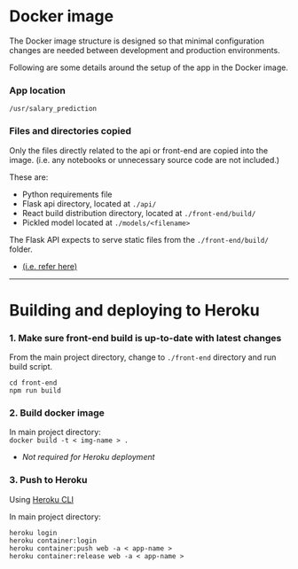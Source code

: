 # Docker image

The Docker image structure is designed so that minimal configuration changes are needed between development and production environments.

Following are some details around the setup of the app in the Docker image.

### App location
`/usr/salary_prediction`

### Files and directories copied
Only the files directly related to the api or front-end are copied into the image. (i.e. any notebooks or unnecessary source code are not included.)

These are:
- Python requirements file
- Flask api directory, located at `./api/`
- React build distribution directory, located at `./front-end/build/`
- Pickled model located at `./models/<filename>`

The Flask API expects to serve static files from the `./front-end/build/` folder.
-  [(i.e. refer here)](../api/app.py#L10)

---

# Building and deploying to Heroku


### 1. Make sure front-end build is up-to-date with latest changes
From the main project directory, change to `./front-end` directory and run build script.

```shell
cd front-end
npm run build
```

### 2. Build docker image
In main project directory:  
`docker build -t < img-name > .`

* _Not required for Heroku deployment_ 

### 3. Push to Heroku
Using [Heroku CLI](https://devcenter.heroku.com/articles/heroku-cli)

In main project directory:
```shell
heroku login
heroku container:login
heroku container:push web -a < app-name >
heroku container:release web -a < app-name >
```
